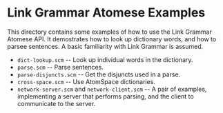 Link Grammar Atomese Examples
=============================

This directory contains some examples of how to use the Link Grammar
Atomese API. It demostrates how to look up dictionary words, and how
to parsee sentences.  A basic familiarity with Link Grammar is assumed.

* `dict-lookup.scm` -- Look up individual words in the dictionary.
* `parse.scm` -- Parse sentences.
* `parse-disjuncts.scm` -- Get the disjuncts used in a parse.
* `cross-space.scm` -- Use AtomSpace dictionaries.
* `network-server.scm` and `network-client.scm` -- A pair of examples,
  implementing a server that performs parsing, and the client to
  communicate to the server.

